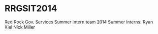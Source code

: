 RRGSIT2014
==========

Red Rock Gov. Services Summer Intern team 2014
Summer Interns:
Ryan Kiel
Nick Miller

